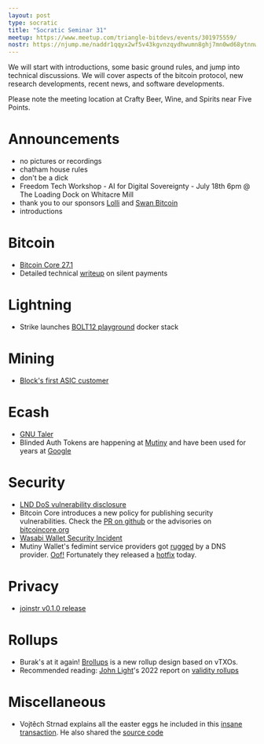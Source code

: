 ```yaml
---
layout: post
type: socratic
title: "Socratic Seminar 31"
meetup: https://www.meetup.com/triangle-bitdevs/events/301975559/
nostr: https://njump.me/naddr1qqyx2wf5v43kgvnzqydhwumn8ghj7mn0wd68ytnnwa5hxuedv4hxjemdvyhxx6qzyqu2k0euqcpj4um9xkt8e94ugnkhffrw6a39t85mgk382p9qwc53sqcyqqq8evcysgfh8
---
```


We will start with introductions, some basic ground rules, and jump into technical discussions. We will cover aspects of the bitcoin protocol, new research developments, recent news, and software developments.

Please note the meeting location at Crafty Beer, Wine, and Spirits near Five Points.

# Announcements

- no pictures or recordings
- chatham house rules
- don't be a dick
- Freedom Tech Workshop - AI for Digital Sovereignty - July 18th 6pm @ The Loading Dock on Whitacre Mill
- thank you to our sponsors [Lolli](https://www.lolli.com/) and [Swan Bitcoin](https://www.swanbitcoin.com)
- introductions

# Bitcoin
- [Bitcoin Core 27.1](https://bitcoincore.org/en/releases/27.1/)
- Detailed technical [writeup](https://medium.com/@ottosch/how-silent-payments-work-41bea907d6b0) on silent payments

# Lightning
- Strike launches [BOLT12 playground](https://strike.me/blog/bolt12-playground/) docker stack

# Mining
- [Block's first ASIC customer](https://investors.block.xyz/investor-news/news-details/2024/Blocks-New-Bitcoin-Mining-Chip-to-Be-Part-of-an-Ongoing-Project-With-Core-Scientific-to-Decentralize-Mining-Hardware/default.aspx)

# Ecash
- [GNU Taler](https://taler.net/en/features.html)
- Blinded Auth Tokens are happening at [Mutiny](https://blog.mutinywallet.com/blinded-authentication/) and have been used for years at [Google](https://web.archive.org/web/20240626075919/https://one.google.com/about/vpn/howitworks)

# Security
- [LND DoS vulnerability disclosure](https://morehouse.github.io/lightning/lnd-onion-bomb/)
- Bitcoin Core introduces a new policy for publishing security vulnerabilities. Check the [PR on github](https://github.com/bitcoin-core/bitcoincore.org/pull/1042) or the advisories on [bitcoincore.org](https://bitcoincore.org/en/security-advisories/)
- [Wasabi Wallet Security Incident](https://github.com/WalletWasabi/WalletWasabi/discussions/13249)
- Mutiny Wallet's fedimint service providers got [rugged](https://njump.me/nevent1qqs07vzaf20nkacc3qp0j2hjzjyynfynf9q9qpa9d23uf7n7prt2cdqpz4mhxue69uhhyetvv9ujuerpd46hxtnfduhsygxlzue8wxp0x92ax7enqggm580y4q2spspdr90fvnu3hem5ajt8pqpsgqqqqqqsqjmpl4) by a DNS provider. [Oof!](https://c.tenor.com/Z9O6sGo6wCcAAAAd/tenor.gif) Fortunately they released a [hotfix](https://njump.me/nevent1qqsr9fqrae6uth9rgcfk3s05e38k020qfhrdpget0mm4jeyljyaqkkqzyr03wvnhrqhnz4wn0vesyyd6rhj2s9gqcqk3jh5kf7gmua6we9nss0ln5c7) today.

# Privacy
- [joinstr v0.1.0 release](https://gitlab.com/invincible-privacy/joinstr/-/blob/main/doc/release-notes/plugin/release-notes-v0.1.0.md)

# Rollups
- Burak's at it again! [Brollups](https://brqgoo.medium.com/introducing-brollups-18ec4081f6e7) is a new rollup design based on vTXOs.
- Recommended reading: [John Light](https://github.com/john-light)'s 2022 report on [validity rollups](https://bitcoinrollups.org/)

# Miscellaneous
- Vojtěch Strnad explains all the easter eggs he included in this [insane transaction](https://stacker.news/items/600187). He also shared the [source code](https://github.com/vostrnad/bitcoin-easter-egg-tx)


